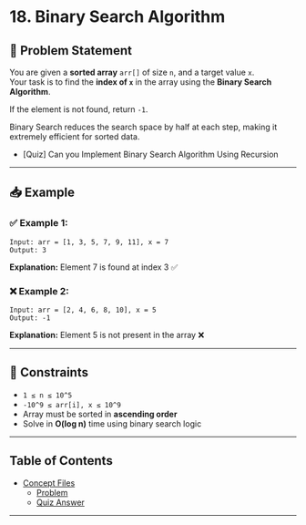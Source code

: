 # 18. Binary Search Algorithm

## 🧠 Problem Statement

You are given a **sorted array** `arr[]` of size `n`, and a target value `x`.  
Your task is to find the **index of `x`** in the array using the **Binary Search Algorithm**.

If the element is not found, return `-1`.

Binary Search reduces the search space by half at each step, making it extremely efficient for sorted data.

- [Quiz] Can you Implement Binary Search Algorithm Using Recursion
---

## 📥 Example

### ✅ Example 1:
```
Input: arr = [1, 3, 5, 7, 9, 11], x = 7
Output: 3
```
**Explanation:** Element 7 is found at index 3 ✅

### ❌ Example 2:
```
Input: arr = [2, 4, 6, 8, 10], x = 5
Output: -1
```
**Explanation:** Element 5 is not present in the array ❌

---

## 📌 Constraints

- `1 ≤ n ≤ 10^5`
- `-10^9 ≤ arr[i], x ≤ 10^9`
- Array must be sorted in **ascending order**
- Solve in **O(log n)** time using binary search logic

---

## Table of Contents

- [Concept Files](#concept-files)
  - [Problem](/18_Binary_Search_Algorithm/01.cpp)
  - [Quiz Answer](/18_Binary_Search_Algorithm/02.cpp)

---

